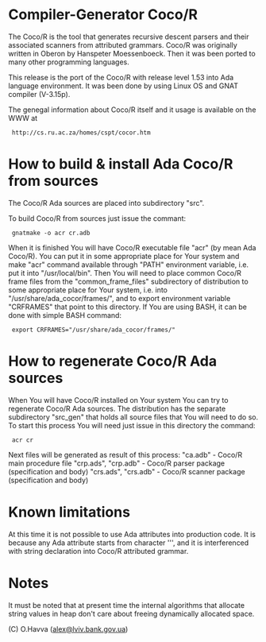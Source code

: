 Compiler-Generator Coco/R
=========================

The Coco/R is the tool that generates recursive descent parsers and their
associated scanners from attributed grammars.
Coco/R was originally written in Oberon by Hanspeter Moessenboeck.
Then it was been ported to many other programming languages.

This release is the port of the Coco/R with release level 1.53 into Ada language
environment. It was been done by using Linux OS and GNAT compiler (V-3.15p).

The genegal information about Coco/R itself and it usage is available on the WWW at

     http://cs.ru.ac.za/homes/cspt/cocor.htm



How to build & install Ada Coco/R from sources
==============================================

The Coco/R Ada sources are placed into subdirectory "src".

To build Coco/R from sources just issue the commant:

     gnatmake -o acr cr.adb

When it is finished You will have Coco/R executable file "acr" (by mean Ada Coco/R).
You can put it in some appropriate place for Your system and make "acr" command
available through "PATH" environment variable, i.e. put it into "/usr/local/bin".
Then You will need to place common Coco/R frame files from the "common_frame_files"
subdirectory of distribution to some appropriate place for Your system,
i.e. into "/usr/share/ada_cocor/frames/", and to export environment variable
"CRFRAMES" that point to this directory. If You are using BASH, it can be done
with simple BASH command:

     export CRFRAMES="/usr/share/ada_cocor/frames/"



How to regenerate Coco/R Ada sources
====================================

When You will have Coco/R installed on Your system You can try to regenerate
Coco/R Ada sources. The distribution has the separate subdirectory "src_gen"
that holds all source files that You will need to do so. To start this process
You will need just issue in this directory the command:

     acr cr

Next files will be generated as result of this process:
   "ca.adb"             - Coco/R main procedure file
   "crp.ads", "crp.adb" - Coco/R parser package (specification and body)
   "crs.ads", "crs.adb" - Coco/R scanner package (specification and body)



Known limitations
=================

At this time it is not possible to use Ada attributes into production code.
It is because any Ada attribute starts from character ''', and it is interferenced
with string declaration into Coco/R attributed grammar.



Notes
=====

It must be noted that at present time the internal algorithms
that allocate string values in heap don't care about freeing
dynamically allocated space.



(C) O.Havva (alex@lviv.bank.gov.ua)


